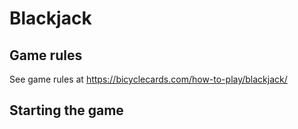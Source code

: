# Blackjack

## Game rules

See game rules at https://bicyclecards.com/how-to-play/blackjack/


## Starting the game
